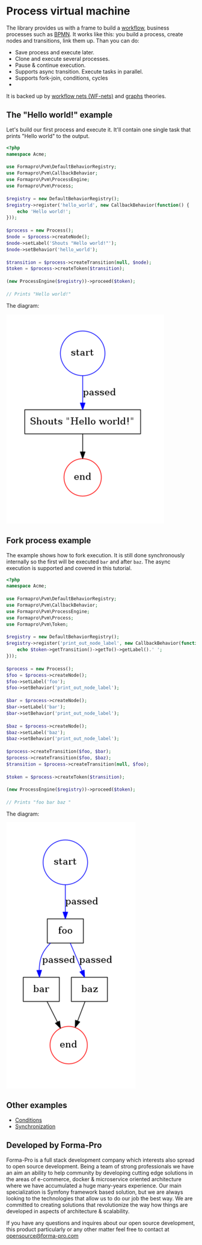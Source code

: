 # Process virtual machine

The library provides us with a frame to build a [workflow](https://en.wikipedia.org/wiki/Workflow), business processes such as [BPMN](http://www.bpmn.org/). 
It works like this: you build a process, create nodes and transitions, link them up. Than you can do:

* Save process and execute later.
* Clone and execute several processes.
* Pause & continue execution. 
* Supports async transition. Execute tasks in parallel.
* Supports fork-join, conditions, cycles
* 

It is backed up by [workflow nets (WF-nets)](https://en.wikipedia.org/wiki/Petri_net) and [graphs](https://en.wikipedia.org/wiki/Graph_theory) theories.
 
## The "Hello world!" example

Let's build our first process and execute it. It'll contain one single task that prints "Hello world" to the output.  

```php
<?php
namespace Acme;

use Formapro\Pvm\DefaultBehaviorRegistry;
use Formapro\Pvm\CallbackBehavior;
use Formapro\Pvm\ProcessEngine;
use Formapro\Pvm\Process;

$registry = new DefaultBehaviorRegistry();
$registry->register('hello_world', new CallbackBehavior(function() {
    echo 'Hello world!';
}));

$process = new Process();
$node = $process->createNode();
$node->setLabel('Shouts "Hello world!"');
$node->setBehavior('hello_world');

$transition = $process->createTransition(null, $node);
$token = $process->createToken($transition);

(new ProcessEngine($registry))->proceed($token);

// Prints "Hello world!"
```

The diagram: 

![Example](docs/images/hello_world_example.png)

## Fork process example

The example shows how to fork execution. It is still done synchronously internally so the first will be executed `bar` and after `baz`.
The async execution is supported and covered in this tutorial.

```php
<?php
namespace Acme;

use Formapro\Pvm\DefaultBehaviorRegistry;
use Formapro\Pvm\CallbackBehavior;
use Formapro\Pvm\ProcessEngine;
use Formapro\Pvm\Process;
use Formapro\Pvm\Token;

$registry = new DefaultBehaviorRegistry();
$registry->register('print_out_node_label', new CallbackBehavior(function(Token $token) {
    echo $token->getTransition()->getTo()->getLabel().' ';
}));

$process = new Process();
$foo = $process->createNode();
$foo->setLabel('foo');
$foo->setBehavior('print_out_node_label');

$bar = $process->createNode();
$bar->setLabel('bar');
$bar->setBehavior('print_out_node_label');

$baz = $process->createNode();
$baz->setLabel('baz');
$baz->setBehavior('print_out_node_label');

$process->createTransition($foo, $bar);
$process->createTransition($foo, $baz);
$transition = $process->createTransition(null, $foo);

$token = $process->createToken($transition);

(new ProcessEngine($registry))->proceed($token);

// Prints "foo bar baz "
```

The diagram: 

![Example](docs/images/fork_example.png)
        
## Other examples

* [Conditions](docs/conditions-example.md)
* [Synchronization](docs/synchronization-example)

## Developed by Forma-Pro

Forma-Pro is a full stack development company which interests also spread to open source development. 
Being a team of strong professionals we have an aim an ability to help community by developing cutting edge solutions in the areas of e-commerce, docker & microservice oriented architecture where we have accumulated a huge many-years experience. 
Our main specialization is Symfony framework based solution, but we are always looking to the technologies that allow us to do our job the best way. We are committed to creating solutions that revolutionize the way how things are developed in aspects of architecture & scalability.

If you have any questions and inquires about our open source development, this product particularly or any other matter feel free to contact at opensource@forma-pro.com
